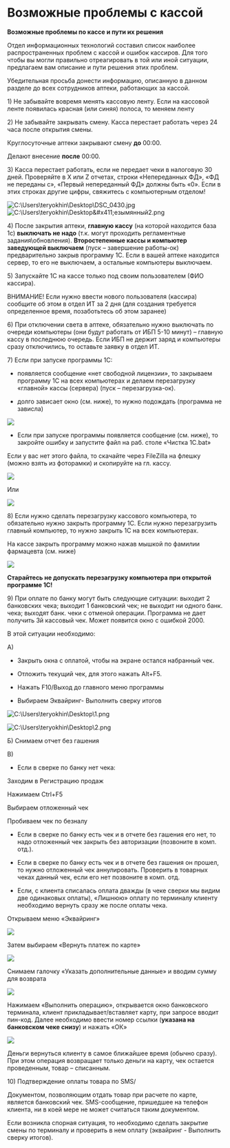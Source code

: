# Возможные проблемы с кассой

**Возможные проблемы по кассе и пути их решения**

Отдел информационных технологий составил список наиболее распространенных проблем с кассой и ошибок кассиров. Для того чтобы вы могли правильно отреагировать в той или иной ситуации, предлагаем вам описание и пути решения этих проблем.

Убедительная просьба донести информацию, описанную в данном разделе до всех сотрудников аптеки, работающих за кассой.

1\) Не забывайте вовремя менять кассовую ленту. Если на кассовой ленте появилась красная \(или синяя\) полоса, то меняем ленту

2\) Не забывайте закрывать смену. Касса перестает работать через 24 часа после открытия смены.

Круглосуточные аптеки закрывают смену **до** 00:00.

Делают внесение **после** 00:00.

3\) Касса перестает работать, если не передает чеки в налоговую 30 дней. Проверяйте в X или Z отчетах, строки «Непереданных ФД», «ФД не переданы с», «Первый непереданный ФД» должны быть «0». Если в этих строках другие цифры, свяжитесь с компьютерным отделом!

![C:\Users\teryokhin\Desktop\DSC\_0430.jpg](../.gitbook/assets/0.jpeg)![C:\Users\teryokhin\Desktop\&#x411;&#x435;&#x437;&#x44B;&#x43C;&#x44F;&#x43D;&#x43D;&#x44B;&#x439;2.png](../.gitbook/assets/1%20%281%29.png)

4\) После закрытия аптеки, **главную кассу** \(на которой находится база 1с\) **выключать не надо** \(т.к. могут проходить регламентные задания\обновления\). **Второстепенные кассы и компьютер заведующей выключаем** \(пуск – завершение работы-ок\) предварительно закрыв программу 1С. Если в вашей аптеке находится сервер, то его не выключаем, а остальные компьютеры выключаем.

5\) Запускайте 1С на кассе только под своим пользователем \(ФИО кассира\).

ВНИМАНИЕ! Если нужно ввести нового пользователя \(кассира\) сообщите об этом в отдел ИТ за 2 дня \(для создания требуется определенное время, позаботьтесь об этом заранее\)

6\) При отключении света в аптеке, обязательно нужно выключать по очереди компьютеры \(они будут работать от ИБП 5-10 минут\) – главную кассу в последнюю очередь. Если ИБП не держит заряд и компьютеры сразу отключились, то оставьте заявку в отдел ИТ.

7\) Если при запуске программы 1С:

- появляется сообщение «нет свободной лицензии», то закрываем программу 1С на всех компьютерах и делаем перезагрузку «главной» кассы \(сервера\) \(пуск – перезагрузка-ок\).

- долго зависает окно \(см. ниже\), то нужно подождать \(программа не зависла\)

![](../.gitbook/assets/2.png)

- Если при запуске программы появляется сообщение \(см. ниже\), то закройте ошибку и запустите файл на раб. столе «Чистка 1С.bat»

Если у вас нет этого файла, то скачайте через FileZilla на флешку \(можно взять из фоторамки\) и скопируйте на гл. кассу.

![](../.gitbook/assets/3.png)

Или

![](../.gitbook/assets/4.png)

8\) Если нужно сделать перезагрузку кассового компьютера, то обязательно нужно закрыть программу 1С. Если нужно перезагрузить главный компьютер, то нужно закрыть 1С на всех компьютерах.

На кассе закрыть программу можно нажав мышкой по фамилии фармацевта \(см. ниже\)

![](../.gitbook/assets/5.png)

**Старайтесь не допускать перезагрузку компьютера при открытой программе 1С!**

9\) При оплате по банку могут быть следующие ситуации: выходит 2 банковских чека; выходит 1 банковский чек; не выходит ни одного банк. чека; выходят банк. чеки с отменой операции. Программа не дает получить 3й кассовый чек. Может появится окно с ошибкой 2000.

В этой ситуации необходимо:

А\)

- Закрыть окна с оплатой, чтобы на экране остался набранный чек.

- Отложить текущий чек, для этого нажать Alt+F5.

- Нажать F10/Выход до главного меню программы

- Выбираем Эквайринг- Выполнить сверку итогов

![C:\Users\teryokhin\Desktop\1.png](../.gitbook/assets/6.png)

![C:\Users\teryokhin\Desktop\2.png](../.gitbook/assets/7.png)

Б\) Снимаем отчет без гашения

В\)

- Если в сверке по банку нет чека:

Заходим в Регистрацию продаж

Нажимаем Ctrl+F5

Выбираем отложенный чек

Пробиваем чек по безналу

- Если в сверке по банку есть чек и в отчете без гашения его нет, то надо отложенный чек закрыть без авторизации \(позвоните в комп. отд.\).

- Если в сверке по банку есть чек и в отчете без гашения он прошел, то нужно отложенный чек аннулировать. Проверить в товарных чеках данный чек, если его нет позвоните в комп. отд.

- Если, с клиента списалась оплата дважды \(в чеке сверки мы видим две одинаковых оплаты\), «Лишнюю» оплату по терминалу клиенту необходимо вернуть сразу же после оплаты чека.

Открываем меню «Эквайринг»

![](../.gitbook/assets/8.png)

Затем выбираем «Вернуть платеж по карте»

![](../.gitbook/assets/9.png)

Снимаем галочку «Указать дополнительные данные» и вводим сумму для возврата

![](../.gitbook/assets/10%20%281%29.png)

 Нажимаем «Выполнить операцию», открывается окно банковского терминала, клиент прикладывает/вставляет карту, при запросе вводит пин-код. Далее необходимо ввести номер ссылки \(**указана на банковском чеке снизу**\) и нажать «ОК»

![](../.gitbook/assets/11.png)

Деньги вернуться клиенту в самое ближайшее время \(обычно сразу\). При этом операция возвращает только деньги на карту, чек остается проведенным, товар – списанным.

10\) Подтверждение оплаты товара по SMS/

Документом, позволяющим отдать товар при расчете по карте, является банковский чек. SMS-сообщение, пришедшее на телефон клиента, ни в коей мере не может считаться таким документом.

Если возникла спорная ситуация, то необходимо сделать закрытие смены по терминалу и проверить в нем оплату \(эквайринг - Выполнить сверку итогов\).

